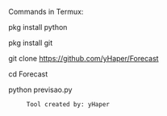Commands in Termux:

pkg install python

pkg install git

git clone https://github.com/yHaper/Forecast

cd Forecast

python previsao.py


         Tool created by: yHaper

